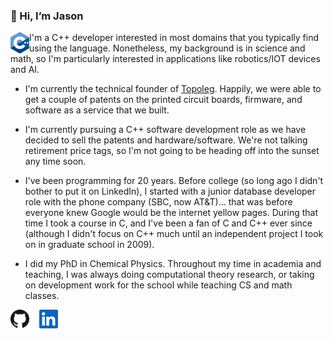 ### 👋 Hi, I’m Jason

<a href="https://isocpp.org/"><img align="left" alt="C++ Logo" title="C++ Logo" width="30" height="34" src="images/cpp_logo.png"></a>
I'm a C++ developer interested in most domains that you typically find using the language. Nonetheless, my background is in science and math, so I'm particularly interested in applications like robotics/IOT devices and AI.

- I'm currently the technical founder of [Topoleg](https://www.topoleg.com/). Happily, we were able to get a couple of patents on the printed circuit boards, firmware, and software as a service that we built.

- I'm currently pursuing a C++ software development role as we have decided to sell the patents and hardware/software. We're not talking retirement price tags, so I'm not going to be heading off into the sunset any time soon.

- I've been programming for 20 years. Before college (so long ago I didn't bother to put it on LinkedIn), I started with a junior database developer role with the phone company (SBC, now AT&T)... that was before everyone knew Google would be the internet yellow pages. During that time I took a course in C, and I've been a fan of C and C++ ever since (although I didn't focus on C++ much until an independent project I took on in graduate school in 2009).

- I did my PhD in Chemical Physics. Throughout my time in academia and teaching, I was always doing computational theory research, or taking on development work for the school while teaching CS and math classes.

<a href="https://github.com/jreich218"><img alt="GitHub" title="GitHub" height="30" width="30" src="images/github.jpg"></a> &nbsp;&nbsp;
<a href="https://www.linkedin.com/in/jason-reich/"><img alt="LinkedIn" title="LinkedIn" height="30" width="30" src="images/linkedin.jpg"></a>

<!---
jreich218/jreich218 is a ✨ special ✨ repository because its `README.md` (this file) appears on your GitHub profile.
You can click the Preview link to take a look at your changes.
--->
